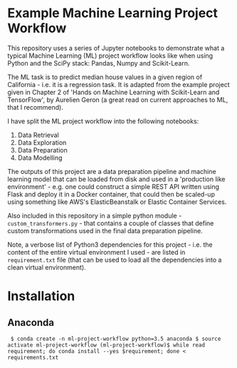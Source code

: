 # Example Machine Learning Project Workflow
This repository uses a series of Jupyter notebooks to demonstrate what a typical Machine Learning (ML) project workflow looks like when using Python and the SciPy stack: Pandas, Numpy and Scikit-Learn.

The ML task is to predict median house values in a given region of California - i.e. it is a regression task. It is adapted from the example project given in Chapter 2 of 'Hands on Machine Learning with Scikit-Learn and TensorFlow', by Aurelien Geron (a great read on current approaches to ML, that I recommend).

I have split the ML project workflow into the following notebooks:

1. Data Retrieval
2. Data Exploration
3. Data Preparation
4. Data Modelling

The outputs of this project are a data preparation pipeline and machine learning model that can be loaded from disk and used in a 'production like environment' - e.g. one could construct a simple REST API written using Flask and deploy it in a Docker container, that could then be scaled-up using something like AWS's ElasticBeanstalk or Elastic Container Services.

Also included in this repository in a simple python module - `custom_transformers.py` - that contains a couple of classes that define custom transformations used in the final data preparation pipeline.

Note, a verbose list of Python3 dependencies for this project - i.e. the content of the entire virtual environment I used - are listed in `requirement.txt` file (that can be used to load all the dependencies into a clean virtual environment).


# Installation

## Anaconda


`
$ conda create -n ml-project-workflow python=3.5 anaconda
$ source activate ml-project-workflow
(ml-project-workflow)$ while read requirement; do conda install --yes $requirement; done < requirements.txt`
